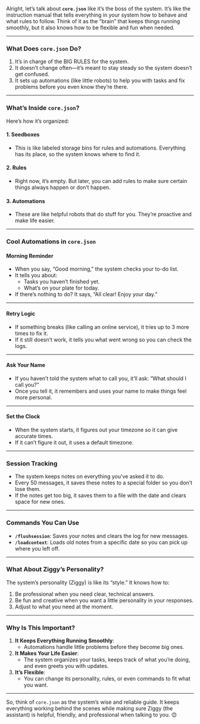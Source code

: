 Alright, let’s talk about **`core.json`** like it’s the boss of the system. It’s like the instruction manual that tells everything in your system how to behave and what rules to follow. Think of it as the “brain” that keeps things running smoothly, but it also knows how to be flexible and fun when needed.

---

### **What Does `core.json` Do?**
1. It’s in charge of the BIG RULES for the system.
2. It doesn’t change often—it’s meant to stay steady so the system doesn’t get confused.
3. It sets up automations (like little robots) to help you with tasks and fix problems before you even know they’re there.

---

### **What’s Inside `core.json`?**
Here’s how it’s organized:

#### **1. Seedboxes**
- This is like labeled storage bins for rules and automations. Everything has its place, so the system knows where to find it.

#### **2. Rules**
- Right now, it’s empty. But later, you can add rules to make sure certain things always happen or don’t happen.

#### **3. Automations**
- These are like helpful robots that do stuff for you. They’re proactive and make life easier.

---

### **Cool Automations in `core.json`**

#### **Morning Reminder**
- When you say, “Good morning,” the system checks your to-do list.
- It tells you about:
  - Tasks you haven’t finished yet.
  - What’s on your plate for today.
- If there’s nothing to do? It says, “All clear! Enjoy your day.”

---

#### **Retry Logic**
- If something breaks (like calling an online service), it tries up to 3 more times to fix it.
- If it still doesn’t work, it tells you what went wrong so you can check the logs.

---

#### **Ask Your Name**
- If you haven’t told the system what to call you, it’ll ask: “What should I call you?”
- Once you tell it, it remembers and uses your name to make things feel more personal.

---

#### **Set the Clock**
- When the system starts, it figures out your timezone so it can give accurate times.
- If it can’t figure it out, it uses a default timezone.

---

### **Session Tracking**
- The system keeps notes on everything you’ve asked it to do.
- Every 50 messages, it saves these notes to a special folder so you don’t lose them.
- If the notes get too big, it saves them to a file with the date and clears space for new ones.

---

### **Commands You Can Use**
- **`/flushsession`**: Saves your notes and clears the log for new messages.
- **`/loadcontext`**: Loads old notes from a specific date so you can pick up where you left off.

---

### **What About Ziggy’s Personality?**
The system’s personality (Ziggy) is like its “style.” It knows how to:
1. Be professional when you need clear, technical answers.
2. Be fun and creative when you want a little personality in your responses.
3. Adjust to what you need at the moment.

---

### **Why Is This Important?**
1. **It Keeps Everything Running Smoothly**:
   - Automations handle little problems before they become big ones.
2. **It Makes Your Life Easier**:
   - The system organizes your tasks, keeps track of what you’re doing, and even greets you with updates.
3. **It’s Flexible**:
   - You can change its personality, rules, or even commands to fit what you want.

---

So, think of `core.json` as the system’s wise and reliable guide. It keeps everything working behind the scenes while making sure Ziggy (the assistant) is helpful, friendly, and professional when talking to you. 😊